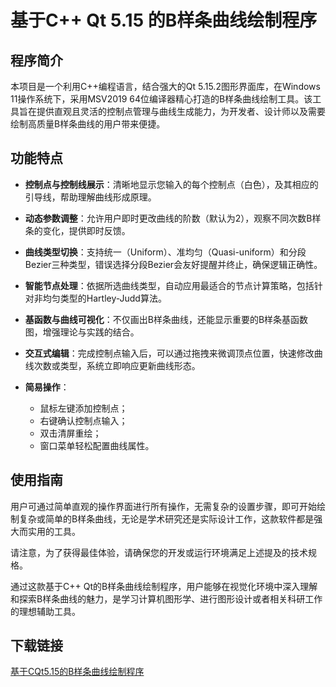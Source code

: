 # 基于C++ Qt 5.15 的B样条曲线绘制程序

## 程序简介

本项目是一个利用C++编程语言，结合强大的Qt 5.15.2图形界面库，在Windows 11操作系统下，采用MSV2019 64位编译器精心打造的B样条曲线绘制工具。该工具旨在提供直观且灵活的控制点管理与曲线生成能力，为开发者、设计师以及需要绘制高质量B样条曲线的用户带来便捷。

## 功能特点

- **控制点与控制线展示**：清晰地显示您输入的每个控制点（白色），及其相应的引导线，帮助理解曲线形成原理。
  
- **动态参数调整**：允许用户即时更改曲线的阶数（默认为2），观察不同次数B样条的变化，提供即时反馈。
  
- **曲线类型切换**：支持统一（Uniform）、准均匀（Quasi-uniform）和分段Bezier三种类型，错误选择分段Bezier会友好提醒并终止，确保逻辑正确性。
  
- **智能节点处理**：依据所选曲线类型，自动应用最适合的节点计算策略，包括针对非均匀类型的Hartley-Judd算法。
  
- **基函数与曲线可视化**：不仅画出B样条曲线，还能显示重要的B样条基函数图，增强理论与实践的结合。
  
- **交互式编辑**：完成控制点输入后，可以通过拖拽来微调顶点位置，快速修改曲线次数或类型，系统立即响应更新曲线形态。
  
- **简易操作**：
    - 鼠标左键添加控制点；
    - 右键确认控制点输入；
    - 双击清屏重绘；
    - 窗口菜单轻松配置曲线属性。

## 使用指南

用户可通过简单直观的操作界面进行所有操作，无需复杂的设置步骤，即可开始绘制复杂或简单的B样条曲线，无论是学术研究还是实际设计工作，这款软件都是强大而实用的工具。

请注意，为了获得最佳体验，请确保您的开发或运行环境满足上述提及的技术规格。

通过这款基于C++ Qt的B样条曲线绘制程序，用户能够在视觉化环境中深入理解和探索B样条曲线的魅力，是学习计算机图形学、进行图形设计或者相关科研工作的理想辅助工具。

## 下载链接

[基于CQt5.15的B样条曲线绘制程序](https://pan.quark.cn/s/a852666afb45)